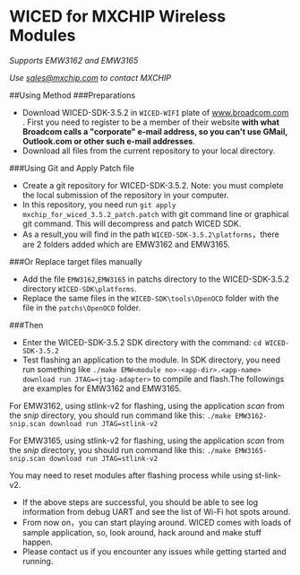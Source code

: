 # WICED for MXCHIP Wireless Modules
*Supports EMW3162 and EMW3165*

*Use sales@mxchip.com to contact MXCHIP*



##Using Method
###Preparations
* Download WICED-SDK-3.5.2 in `WICED-WIFI` plate of www.broadcom.com . First you need to register to be a member of their website **with what Broadcom calls a "corporate" e-mail address, so you can't use GMail, Outlook.com or other such e-mail addresses**.
* Download all files from the current repository to your local directory.

###Using Git and Apply Patch file
* Create a git repository for WICED-SDK-3.5.2. Note: you must complete the local submission of the repository in your computer. 
* In this repository, you need run `git apply mxchip_for_wiced_3.5.2_patch.patch` with git command line or graphical git command. This will decompress and patch WICED SDK.
* As a result,you will find in the path `WICED-SDK-3.5.2\platforms`，there are 2 folders added which are EMW3162 and EMW3165.

###Or Replace target files manually
* Add the file `EMW3162`,`EMW3165` in patchs directory to the WICED-SDK-3.5.2 directory `WICED-SDK\platforms`.
* Replace the same files in the `WICED-SDK\tools\OpenOCD` folder with the file in the `patchs\OpenOCD` folder. 

###Then
* Enter the WICED-SDK-3.5.2 SDK directory with the command: `cd WICED-SDK-3.5.2`
* Test flashing an application to the module. In SDK directory, you need run something like `./make EMW<module no>-<app-dir>.<app-name> download run JTAG=<jtag-adapter>` to compile and flash.The followings are examples for EMW3162 and EMW3165.

For EMW3162, using stlink-v2 for flashing, using the application *scan* from the *snip* directory, you should run command like this:
`./make EMW3162-snip.scan download run JTAG=stlink-v2`

For EMW3165, using stlink-v2 for flashing, using the application *scan* from the *snip* directory, you should run command like this:
`./make EMW3165-snip.scan download run JTAG=stlink-v2`

You may need to reset modules after flashing process while using st-link-v2.

* If the above steps are successful, you should be able to see log information from debug UART and see the list of Wi-Fi hot spots around.
* From now on，you can start playing around. WICED comes with loads of sample application, so, look around, hack around and make stuff happen.
* Please contact us if you encounter any issues while getting started and running.
